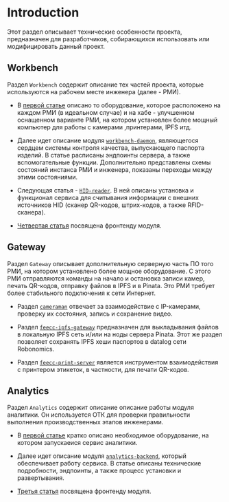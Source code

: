 # Introduction

Этот раздел описывает технические особенности проекта, предназначен для разработчиков, собирающихся использовать или
модифицировать данный проект.


## Workbench

Раздел `Workbench` содержит описание тех частей проекта, которые используются на рабочем месте инженера (далее - РМИ).

- В [первой статье](./workbench-and-components.md) описано то оборудование, которое расположено на каждом РМИ (в 
идеальном случае) и на хабе - улучшенном оснащенном варианте РМИ, на котором установлен более мощный компьютер для 
работы с камерами ,принтерами, IPFS итд.

- Далее идет описание модуля [`workbench-daemon`](./feecc-workbench-daemon.md), являющегося сердцем системы контроля 
качества, выпускающего паспорта изделий. В статье расписаны эндпоинты сервера, а также вспомогательные функции. 
Дополнительно представлены схемы состояний инстанса РМИ и инженера, показаны переходы между этими состояниями.

- Следующая статья - [`HID-reader`](./feecc-hid-reader-daemon.md). В ней описаны установка и функционал сервиса для 
считывания информации с внешних источников HID (сканер QR-кодов, штрих-кодов, а также RFID-сканера).

- [Четвертая статья](./feecc-workbench-frontend.md) посвящена фронтенду модуля. 

## Gateway

Раздел `Gateway` описывает дополнительную серверную часть ПО того РМИ, на котором установлено более мощное оборудование. 
С этого РМИ отправляются команды на начало и остановка записи камер, печать QR-кодов, отправку файлов в IPFS и в Pinata. 
Это РМИ требует более стабильного подключения к сети Интернет.

- Раздел [`cameraman`](./feecc-cameraman.md) отвечает за взаимодействие с IP-камерами, проверку их состояния, запись и 
сохранение видео.

- Раздел [`feecc-ipfs-gateway`](./feecc-ipfs-gateway.md) предназначен для выкладывания файлов в локальную IPFS сеть
и/или на ноды сервера Pinata. Этот же раздел позволяет сохранять IPFS хеши паспортов в datalog сети Robonomics.

- Раздел [`feecc-print-server`](./feecc-print-server.md) является инструментом взаимодействия с принтером этикеток,
в частности, для печати QR-кодов.

## Analytics

Раздел `Analytics` содержит описание описание работы модуля аналитики. Он используется ОТК для проверки правильности 
выполнения производственных этапов инженерами.

- В [первой статье](./analytics-workbench.md) кратко описано необходимое оборудование, на котором запускаеися сервис 
аналитики.

- Далее идет описание модуля [`analytics-backend`](./feecc-analytics-backend.md), который обеспечивает работу сервиса. 
В статье описаны технические подробности, эндпоинты, а также процесс установки и развертывания.

- [Третья статья](./feecc-workbench-frontend.md) посвящена фронтенду модуля. 